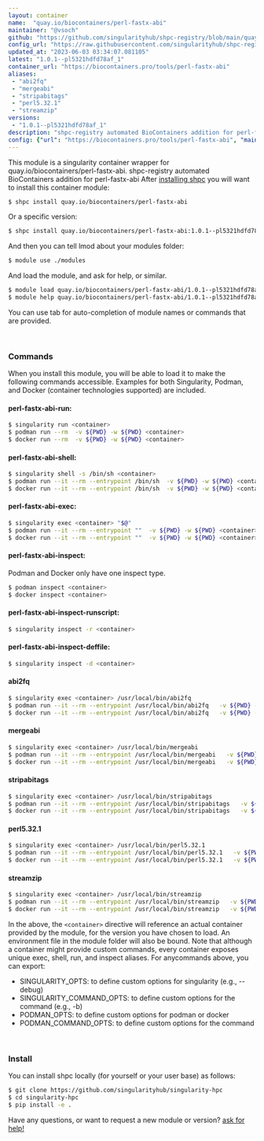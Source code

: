 ```yaml
---
layout: container
name:  "quay.io/biocontainers/perl-fastx-abi"
maintainer: "@vsoch"
github: "https://github.com/singularityhub/shpc-registry/blob/main/quay.io/biocontainers/perl-fastx-abi/container.yaml"
config_url: "https://raw.githubusercontent.com/singularityhub/shpc-registry/main/quay.io/biocontainers/perl-fastx-abi/container.yaml"
updated_at: "2023-06-03 03:34:07.081105"
latest: "1.0.1--pl5321hdfd78af_1"
container_url: "https://biocontainers.pro/tools/perl-fastx-abi"
aliases:
 - "abi2fq"
 - "mergeabi"
 - "stripabitags"
 - "perl5.32.1"
 - "streamzip"
versions:
 - "1.0.1--pl5321hdfd78af_1"
description: "shpc-registry automated BioContainers addition for perl-fastx-abi"
config: {"url": "https://biocontainers.pro/tools/perl-fastx-abi", "maintainer": "@vsoch", "description": "shpc-registry automated BioContainers addition for perl-fastx-abi", "latest": {"1.0.1--pl5321hdfd78af_1": "sha256:15ec29cca51e7eb634c5e964362eddf0e7119bdf34b8eb12381ad5c8fd9cf891"}, "tags": {"1.0.1--pl5321hdfd78af_1": "sha256:15ec29cca51e7eb634c5e964362eddf0e7119bdf34b8eb12381ad5c8fd9cf891"}, "docker": "quay.io/biocontainers/perl-fastx-abi", "aliases": {"abi2fq": "/usr/local/bin/abi2fq", "mergeabi": "/usr/local/bin/mergeabi", "stripabitags": "/usr/local/bin/stripabitags", "perl5.32.1": "/usr/local/bin/perl5.32.1", "streamzip": "/usr/local/bin/streamzip"}}
---
```


This module is a singularity container wrapper for quay.io/biocontainers/perl-fastx-abi.
shpc-registry automated BioContainers addition for perl-fastx-abi
After [installing shpc](#install) you will want to install this container module:


```bash
$ shpc install quay.io/biocontainers/perl-fastx-abi
```

Or a specific version:

```bash
$ shpc install quay.io/biocontainers/perl-fastx-abi:1.0.1--pl5321hdfd78af_1
```

And then you can tell lmod about your modules folder:

```bash
$ module use ./modules
```

And load the module, and ask for help, or similar.

```bash
$ module load quay.io/biocontainers/perl-fastx-abi/1.0.1--pl5321hdfd78af_1
$ module help quay.io/biocontainers/perl-fastx-abi/1.0.1--pl5321hdfd78af_1
```

You can use tab for auto-completion of module names or commands that are provided.

<br>

### Commands

When you install this module, you will be able to load it to make the following commands accessible.
Examples for both Singularity, Podman, and Docker (container technologies supported) are included.

#### perl-fastx-abi-run:

```bash
$ singularity run <container>
$ podman run --rm  -v ${PWD} -w ${PWD} <container>
$ docker run --rm  -v ${PWD} -w ${PWD} <container>
```

#### perl-fastx-abi-shell:

```bash
$ singularity shell -s /bin/sh <container>
$ podman run --it --rm --entrypoint /bin/sh  -v ${PWD} -w ${PWD} <container>
$ docker run --it --rm --entrypoint /bin/sh  -v ${PWD} -w ${PWD} <container>
```

#### perl-fastx-abi-exec:

```bash
$ singularity exec <container> "$@"
$ podman run --it --rm --entrypoint ""  -v ${PWD} -w ${PWD} <container> "$@"
$ docker run --it --rm --entrypoint ""  -v ${PWD} -w ${PWD} <container> "$@"
```

#### perl-fastx-abi-inspect:

Podman and Docker only have one inspect type.

```bash
$ podman inspect <container>
$ docker inspect <container>
```

#### perl-fastx-abi-inspect-runscript:

```bash
$ singularity inspect -r <container>
```

#### perl-fastx-abi-inspect-deffile:

```bash
$ singularity inspect -d <container>
```


#### abi2fq

```bash
$ singularity exec <container> /usr/local/bin/abi2fq
$ podman run --it --rm --entrypoint /usr/local/bin/abi2fq   -v ${PWD} -w ${PWD} <container> -c " $@"
$ docker run --it --rm --entrypoint /usr/local/bin/abi2fq   -v ${PWD} -w ${PWD} <container> -c " $@"
```


#### mergeabi

```bash
$ singularity exec <container> /usr/local/bin/mergeabi
$ podman run --it --rm --entrypoint /usr/local/bin/mergeabi   -v ${PWD} -w ${PWD} <container> -c " $@"
$ docker run --it --rm --entrypoint /usr/local/bin/mergeabi   -v ${PWD} -w ${PWD} <container> -c " $@"
```


#### stripabitags

```bash
$ singularity exec <container> /usr/local/bin/stripabitags
$ podman run --it --rm --entrypoint /usr/local/bin/stripabitags   -v ${PWD} -w ${PWD} <container> -c " $@"
$ docker run --it --rm --entrypoint /usr/local/bin/stripabitags   -v ${PWD} -w ${PWD} <container> -c " $@"
```


#### perl5.32.1

```bash
$ singularity exec <container> /usr/local/bin/perl5.32.1
$ podman run --it --rm --entrypoint /usr/local/bin/perl5.32.1   -v ${PWD} -w ${PWD} <container> -c " $@"
$ docker run --it --rm --entrypoint /usr/local/bin/perl5.32.1   -v ${PWD} -w ${PWD} <container> -c " $@"
```


#### streamzip

```bash
$ singularity exec <container> /usr/local/bin/streamzip
$ podman run --it --rm --entrypoint /usr/local/bin/streamzip   -v ${PWD} -w ${PWD} <container> -c " $@"
$ docker run --it --rm --entrypoint /usr/local/bin/streamzip   -v ${PWD} -w ${PWD} <container> -c " $@"
```



In the above, the `<container>` directive will reference an actual container provided
by the module, for the version you have chosen to load. An environment file in the
module folder will also be bound. Note that although a container
might provide custom commands, every container exposes unique exec, shell, run, and
inspect aliases. For anycommands above, you can export:

 - SINGULARITY_OPTS: to define custom options for singularity (e.g., --debug)
 - SINGULARITY_COMMAND_OPTS: to define custom options for the command (e.g., -b)
 - PODMAN_OPTS: to define custom options for podman or docker
 - PODMAN_COMMAND_OPTS: to define custom options for the command

<br>

### Install

You can install shpc locally (for yourself or your user base) as follows:

```bash
$ git clone https://github.com/singularityhub/singularity-hpc
$ cd singularity-hpc
$ pip install -e .
```

Have any questions, or want to request a new module or version? [ask for help!](https://github.com/singularityhub/singularity-hpc/issues)